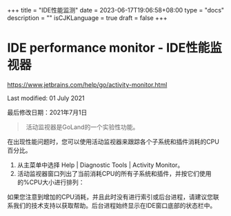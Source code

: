 +++
title = "IDE性能监测"
date = 2023-06-17T19:06:58+08:00
type = "docs"
description = ""
isCJKLanguage = true
draft = false
+++
# IDE performance monitor﻿ - IDE性能监视器

https://www.jetbrains.com/help/go/activity-monitor.html

Last modified: 01 July 2021

最后修改日期：2021年7月1日

> ​	活动监视器是GoLand的一个实验性功能。

​	在出现性能问题时，您可以使用活动监视器来跟踪各个子系统和插件消耗的CPU百分比。 

1. 从主菜单中选择 Help | Diagnostic Tools | Activity Monitor。
4. 活动监视器窗口列出了当前消耗CPU的所有子系统和插件，并按它们使用的%CPU大小进行排列：

​	如果您注意到增加的CPU消耗，并且此时没有进行索引或后台进程，请建议您联系我们的技术支持以获取帮助。后台进程始终显示在IDE窗口底部的状态栏中。